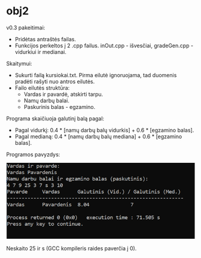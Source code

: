 # obj2

v0.3 pakeitimai:
- Pridėtas antraštės failas.
- Funkcijos perkeltos į 2 .cpp failus. inOut.cpp - išvesčiai, gradeGen.cpp - vidurkiui ir medianai.

Skaitymui:
- Sukurti failą kursiokai.txt. Pirma eilutė ignoruojama, tad duomenis pradėti rašyti nuo antros eilutės.
- Failo eilutės struktūra:
  - Vardas ir pavardė, atskirti tarpu.
  - Namų darbų balai.
  - Paskurinis balas - egzamino.

Programa skaičiuoja galutinį balą pagal:
- Pagal vidurkį: 0.4 * [namų darbų balų vidurkis] + 0.6 * [egzamino balas].
- Pagal medianą: 0.4 * [namų darbų balų mediana] + 0.6 * [egzamino balas].

Programos pavyzdys:

![Programos pavyzdys](https://github.com/benas761/obj2/blob/v0.1/cmd.png)

Neskaito 25 ir s (GCC kompileris raides paverčia į 0).
